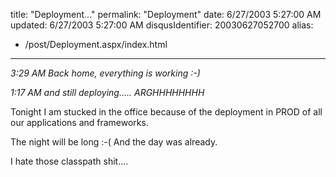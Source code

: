 title: "Deployment..."
permalink: "Deployment"
date: 6/27/2003 5:27:00 AM
updated: 6/27/2003 5:27:00 AM
disqusIdentifier: 20030627052700
alias:
 - /post/Deployment.aspx/index.html
---



*3:29 AM Back home, everything is working :-)*
<!-- more -->

*1:17 AM and still deploying..... ARGHHHHHHHH*

Tonight I am stucked in the office because of the deployment in PROD of all 
our applications and frameworks. 

The night will be long :-( And the day was already.

I hate those classpath shit....
